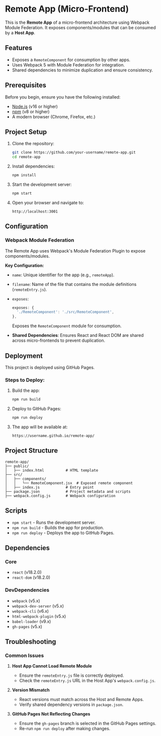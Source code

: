 # Remote App (Micro-Frontend)

This is the **Remote App** of a micro-frontend architecture using Webpack Module Federation. It exposes components/modules that can be consumed by a **Host App**.

## Features

- Exposes a `RemoteComponent` for consumption by other apps.
- Uses Webpack 5 with Module Federation for integration.
- Shared dependencies to minimize duplication and ensure consistency.


## Prerequisites

Before you begin, ensure you have the following installed:

- [Node.js](https://nodejs.org/) (v16 or higher)
- [npm](https://www.npmjs.com/) (v8 or higher)
- A modern browser (Chrome, Firefox, etc.)

## Project Setup

1. Clone the repository:
   ```bash
   git clone https://github.com/your-username/remote-app.git
   cd remote-app
   ```

2. Install dependencies:
   ```bash
   npm install
   ```

3. Start the development server:
   ```bash
   npm start
   ```

4. Open your browser and navigate to:
   ```
   http://localhost:3001
   ```

## Configuration

### Webpack Module Federation
The Remote App uses Webpack's Module Federation Plugin to expose components/modules.

**Key Configuration:**
- `name`: Unique identifier for the app (e.g., `remoteApp`).
- `filename`: Name of the file that contains the module definitions (`remoteEntry.js`).
- `exposes`:
  ```javascript
  exposes: {
    './RemoteComponent': './src/RemoteComponent',
  },
  ```
  Exposes the `RemoteComponent` module for consumption.

- **Shared Dependencies**:
  Ensures React and React DOM are shared across micro-frontends to prevent duplication.

## Deployment

This project is deployed using GitHub Pages.

### Steps to Deploy:
1. Build the app:
   ```bash
   npm run build
   ```

2. Deploy to GitHub Pages:
   ```bash
   npm run deploy
   ```

3. The app will be available at:
   ```
   https://username.github.io/remote-app/
   ```

## Project Structure

```
remote-app/
├── public/
│   ├── index.html          # HTML template
├── src/
│   ├── components/
│   │   └── RemoteComponent.jsx  # Exposed remote component
│   ├── index.js            # Entry point
├── package.json            # Project metadata and scripts
├── webpack.config.js       # Webpack configuration
```

## Scripts

- `npm start` - Runs the development server.
- `npm run build` - Builds the app for production.
- `npm run deploy` - Deploys the app to GitHub Pages.

## Dependencies

### Core
- `react` (v18.2.0)
- `react-dom` (v18.2.0)

### DevDependencies
- `webpack` (v5.x)
- `webpack-dev-server` (v5.x)
- `webpack-cli` (v6.x)
- `html-webpack-plugin` (v5.x)
- `babel-loader` (v9.x)
- `gh-pages` (v5.x)

## Troubleshooting

### Common Issues

1. **Host App Cannot Load Remote Module**
   - Ensure the `remoteEntry.js` file is correctly deployed.
   - Check the `remoteEntry.js` URL in the Host App's `webpack.config.js`.

2. **Version Mismatch**
   - React versions must match across the Host and Remote Apps.
   - Verify shared dependency versions in `package.json`.

3. **GitHub Pages Not Reflecting Changes**
   - Ensure the `gh-pages` branch is selected in the GitHub Pages settings.
   - Re-run `npm run deploy` after making changes.
